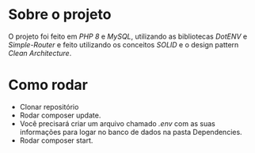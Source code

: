 # Sobre o projeto
O projeto foi feito em *PHP 8* e *MySQL*, utilizando as bibliotecas *DotENV* e *Simple-Router* e feito utilizando os conceitos *SOLID* e o design pattern *Clean Architecture*.

# Como rodar
- Clonar repositório
- Rodar composer update.
- Você precisará criar um arquivo chamado *.env* com as suas informações para logar no banco de dados na pasta Dependencies.
- Rodar composer start.